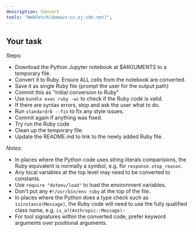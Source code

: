 ```yaml
---
description: Convert
tools: "WebFetch(domain:cc.sj-cdn.net)",
---
```


## Your task

Steps:
- Download the Python Jupyter notebook at $ARGUMENTS to a temporary file.
- Convert it to Ruby. Ensure ALL cells from the notebook are converted.
- Save it as single Ruby file (prompt the user for the output path)
- Commit this as "Initial conversion to Ruby"
- Use `bundle exec ruby -wc` to check if the Ruby code is valid.
- If there are syntax errors, stop and ask the user what to do.
- Run `standardrb --fix` to fix any style issues.
- Commit again if anything was fixed.
- Try run the Ruby code
- Clean up the temporary file.
- Update the README.md to link to the newly added Ruby file.

*Notes*:
- In places where the Python code uses string literals comparisions, the Ruby equivalent is normally a symbol, e.g. for `response.stop_reason`.
- Any local variables at the top level may need to be converted to constants.
- Use `require "dotenv/load"` to load the environment variables.
- Don't put any `#!/usr/bin/env ruby` at the top of the file.
- In places where the Python does a type check such as `isinstance(Message)`, the Ruby code will need to use the fully qualified class name, e.g. `is_a?(Anthropic::Message)`-
- For tool signatures within the converted code, prefer keyword arguments over positional arguments.
